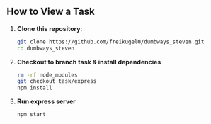 ## How to View a Task

1. **Clone this repository**:
   ```bash
   git clone https://github.com/freikugel0/dumbways_steven.git
   cd dumbways_steven
   ```
2. **Checkout to branch task & install dependencies**
   ```bash
   rm -rf node_modules
   git checkout task/express
   npm install
   ```
3. **Run express server**
   ```bash
   npm start
   ```
